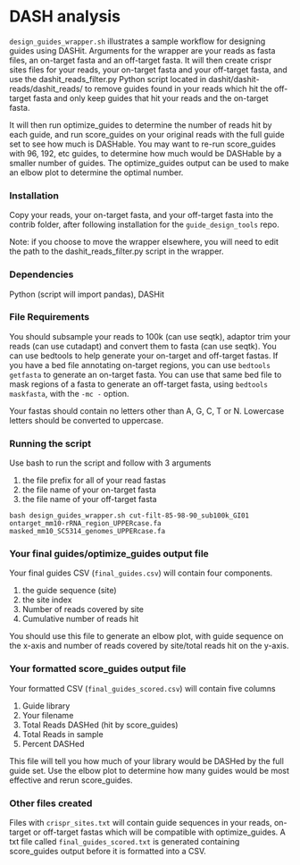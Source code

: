 # DASH analysis
`design_guides_wrapper.sh` illustrates a sample workflow for designing guides using DASHit. Arguments for the wrapper are your reads as fasta files, an on-target fasta and an off-target fasta. It will then create crispr sites files for your reads, your on-target fasta and your off-target fasta, and use the dashit_reads_filter.py Python script located in dashit/dashit-reads/dashit_reads/ to remove guides found in your reads which hit the off-target fasta and only keep guides that hit your reads and the on-target fasta.

It will then run optimize_guides to determine the number of reads hit by each guide, and run score_guides on your original reads with the full guide set to see how much is DASHable. You may want to re-run score_guides with 96, 192, etc guides, to determine how much would be DASHable by a smaller number of guides. The optimize_guides output can be used to make an elbow plot to determine the optimal number.

### Installation
Copy your reads, your on-target fasta, and your off-target fasta into the contrib folder, after following installation for the `guide_design_tools` repo.

Note: if you choose to move the wrapper elsewhere, you will need to edit the path to the dashit_reads_filter.py script in the wrapper.

### Dependencies
Python (script will import pandas), DASHit

### File Requirements
You should subsample your reads to 100k (can use seqtk), adaptor trim your reads (can use cutadapt) and convert them to fasta (can use seqtk). You can use bedtools to help generate your on-target and off-target fastas. If you have a bed file annotating on-target regions, you can use `bedtools getfasta` to generate an on-target fasta. You can use that same bed file to mask regions of a fasta to generate an off-target fasta, using `bedtools maskfasta`, with the `-mc -` option.

Your fastas should contain no letters other than A, G, C, T or N. Lowercase letters should be converted to uppercase.

### Running the script

Use bash to run the script and follow with 3 arguments
1. the file prefix for all of your read fastas
2. the file name of your on-target fasta
3. the file name of your off-target fasta

```
bash design_guides_wrapper.sh cut-filt-85-98-90_sub100k_GI01 ontarget_mm10-rRNA_region_UPPERcase.fa masked_mm10_SC5314_genomes_UPPERcase.fa
```

### Your final guides/optimize_guides output file 
Your final guides CSV (`final_guides.csv`) will contain four components.
1. the guide sequence (site)
2. the site index 
3. Number of reads covered by site
4. Cumulative number of reads hit

You should use this file to generate an elbow plot, with guide sequence on the x-axis and number of reads covered by site/total reads hit on the y-axis.

### Your formatted score_guides output file
Your formatted CSV (`final_guides_scored.csv`) will contain five columns
1. Guide library
2. Your filename
3. Total Reads DASHed (hit by score_guides)
4. Total Reads in sample
5. Percent DASHed

This file will tell you how much of your library would be DASHed by the full guide set. Use the elbow plot to determine how many guides would be most effective and rerun score_guides.

### Other files created
Files with `crispr_sites.txt` will contain guide sequences in your reads, on-target or off-target fastas which will be compatible with optimize_guides. A txt file called `final_guides_scored.txt`  is generated containing score_guides output before it is formatted into a CSV.
